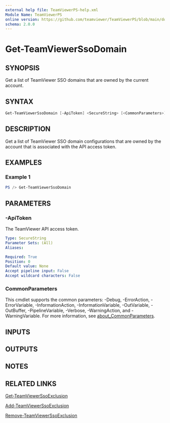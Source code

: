 ```yaml
---
external help file: TeamViewerPS-help.xml
Module Name: TeamViewerPS
online version: https://github.com/teamviewer/TeamViewerPS/blob/main/docs/Cmdlets_help/Get-TeamViewerSsoDomain.md
schema: 2.0.0
---
```


# Get-TeamViewerSsoDomain

## SYNOPSIS

Get a list of TeamViewer SSO domains that are owned by the current account.

## SYNTAX

```powershell
Get-TeamViewerSsoDomain [-ApiToken] <SecureString> [<CommonParameters>]
```

## DESCRIPTION

Get a list of TeamViewer SSO domain configurations that are owned by the
account that is associated with the API access token.

## EXAMPLES

### Example 1

```powershell
PS /> Get-TeamViewerSsoDomain
```

## PARAMETERS

### -ApiToken

The TeamViewer API access token.

```yaml
Type: SecureString
Parameter Sets: (All)
Aliases:

Required: True
Position: 0
Default value: None
Accept pipeline input: False
Accept wildcard characters: False
```

### CommonParameters

This cmdlet supports the common parameters: -Debug, -ErrorAction, -ErrorVariable, -InformationAction, -InformationVariable, -OutVariable, -OutBuffer, -PipelineVariable, -Verbose, -WarningAction, and -WarningVariable. For more information, see [about_CommonParameters](http://go.microsoft.com/fwlink/?LinkID=113216).

## INPUTS

## OUTPUTS

## NOTES

## RELATED LINKS

[Get-TeamViewerSsoExclusion](Get-TeamViewerSsoExclusion.md)

[Add-TeamViewerSsoExclusion](Add-TeamViewerSsoExclusion.md)

[Remove-TeamViewerSsoExclusion](Remove-TeamViewerSsoExclusion.md)
